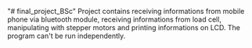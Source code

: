 "# final_project_BSc" 
Project contains receiving informations from mobile phone via bluetooth module, receiving informations from load cell, manipulating with stepper motors and printing informations on LCD. The program can't be run independently.
